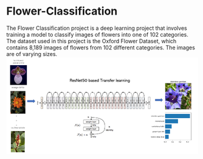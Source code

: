 # Flower-Classification
The Flower Classification project is a deep learning project that involves training a model to classify images of flowers into one of 102 categories. The dataset used in this project is the Oxford Flower Dataset, which contains 8,189 images of flowers from 102 different categories. The images are of varying sizes.
![alt text](https://github.com/JananiSBabu/Deep-Flower-Classifier-ResNet50-PyTorch/blob/master/assets/website_img1.png)

